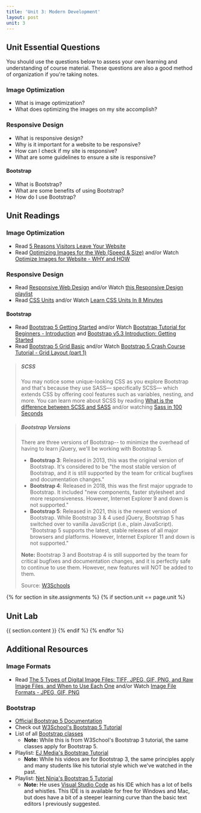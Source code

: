 ```yaml
---
title: 'Unit 3: Modern Development'
layout: post
unit: 3
---
```


<!-- SCSS, Optimization, & Responsive Design | Lab 2 Due <br> Lab 3 Out <br> Final Project Out | -->
<!-- resp dsign: 272 unit 10 -->
<!-- incl cookies and image optimization -->

## Unit Essential Questions
You should use the questions below to assess your own learning and understanding of course material. These questions are also a good method of organization if you're taking notes.

### Image Optimization
- What is image optimization?
- What does optimizing the images on my site accomplish?

### Responsive Design
- What is responsive design?
- Why is it important for a website to be responsive?
- How can I check if my site is responsive?
- What are some guidelines to ensure a site is responsive?

#### Bootstrap
- What is Bootstrap?
- What are some benefits of using Bootstrap?
- How do I use Bootstrap?

## Unit Readings
### Image Optimization
- Read [5 Reasons Visitors Leave Your Website](https://www.websitemagazine.com/blog/5-reasons-visitors-leave-your-website)
- Read [Optimizing Images for the Web (Speed & Size)](https://webeminence.com/optimizing-images-resize-for-website/) and/or Watch [Optimize Images for Website - WHY and HOW](https://www.youtube.com/watch?v=oi5SCqS-7xw)

### Responsive Design
- Read [Responsive Web Design](https://learn.shayhowe.com/advanced-html-css/responsive-web-design/) and/or Watch [this Responsive Design playlist](https://www.youtube.com/playlist?list=PLzn-iGwKeXiaj1l3y9sF38twYpmZ8SoPe)
- Read [CSS Units](https://www.w3schools.com/cssref/css_units.asp) and/or Watch [Learn CSS Units In 8 Minutes](https://www.youtube.com/watch?v=-GR52czEd-0)

#### Bootstrap
- Read [Bootstrap 5 Getting Started](https://www.w3schools.com/bootstrap5/bootstrap_get_started.php) and/or Watch [Bootstrap Tutorial for Beginners - Introduction](https://www.youtube.com/watch?v=bPuyoVh9U3g) and [Bootstrap v5.3 Introduction: Getting Started](https://www.youtube.com/watch?v=iMoGa-et7PM)
- Read [Bootstrap 5 Grid Basic](https://www.w3schools.com/bootstrap5/bootstrap_grid_basic.php) and/or Watch [Bootstrap 5 Crash Course Tutorial - Grid Layout (part 1)](https://www.youtube.com/watch?v=irfbn103AzE)

> ##### SCSS
> You may notice some unique-looking CSS as you explore Bootstrap and that's because they use SASS— specifically SCSS— which extends CSS by offering cool features such as variables, nesting, and more. You can learn more about SCSS by reading [What is the difference between SCSS and SASS](https://www.geeksforgeeks.org/what-is-the-difference-between-scss-and-sass/) and/or watching [Sass in 100 Seconds](https://www.youtube.com/watch?v=akDIJa0AP5c)

> ##### Bootstrap Versions
> There are three versions of Bootstrap-- to minimize the overhead of having to learn jQuery, we'll be working with Bootstrap 5.
>
> - **Bootstrap 3**: Released in 2013, this was the original version of Bootstrap. It's considered to be "the most stable version of Bootstrap, and it is still supported by the team for critical bugfixes and documentation changes."
> - **Bootstrap 4**: Released in 2018, this was the first major upgrade to Bootstrap. It included "new components, faster stylesheet and more responsiveness. However, Internet Explorer 9 and down is not supported."
> - **Bootstrap 5**: Released in 2021, this is the newest version of Bootstrap. While Bootstrap 3 & 4 used jQuery, Bootstrap 5 has switched over to vanilla JavaScript (i.e., plain JavaScript). "Bootstrap 5 supports the latest, stable releases of all major browsers and platforms. However, Internet Explorer 11 and down is not supported."
> 
> **Note:** Bootstrap 3 and Bootstrap 4 is still supported by the team for critical bugfixes and documentation changes, and it is perfectly safe to continue to use them. However, new features will NOT be added to them.
>
> Source: [W3Schools](https://www.w3schools.com/bootstrap/bootstrap_ver.asp)

{% for section in site.assignments %}
{% if section.unit == page.unit %}
## Unit Lab
{{ section.content }}
{% endif %}
{% endfor %}

## Additional Resources
### Image Formats
- Read [The 5 Types of Digital Image Files: TIFF, JPEG, GIF, PNG, and Raw Image Files, and When to Use Each One](https://www.ivanexpert.com/blog/2010/05/the-5-types-of-digital-image-files-tiff-jpeg-gif-png-and-raw-image-files-and-when-to-use-each-one/) and/or Watch [Image File Formats - JPEG, GIF, PNG](https://www.youtube.com/watch?v=ww12lImOJ38)

### Bootstrap
- [Official Bootstrap 5 Documentation](https://getbootstrap.com/docs/5.3/getting-started/introduction/)
- Check out [W3School's Bootstrap 5 Tutorial](https://www.w3schools.com/bootstrap5/index.php)
- List of all [Bootstrap classes](https://www.w3schools.com/bootstrap/bootstrap_ref_all_classes.asp)
	- **Note:** While this is from W3School's Bootstrap 3 tutorial, the same classes apply for Bootstrap 5.
- Playlist: [EJ Media's Bootstrap Tutorial](https://www.youtube.com/playlist?list=PLr6-GrHUlVf-gjvHuzCnVmeuaeAjRGltv)
	- **Note:** While his videos are for Bootstrap 3, the same principles apply and many students like his tutorial style which we've watched in the past.
- Playlist: [Net Ninja's Bootstrap 5 Tutorial](https://www.youtube.com/playlist?list=PL4cUxeGkcC9joIM91nLzd_qaH_AimmdAR)
	- **Note:** He uses [Visual Studio Code](https://code.visualstudio.com) as his IDE which has a lot of bells and whistles. This IDE is is available for free for Windows and Mac, but does have a bit of a steeper learning curve than the basic text editors I previously suggested.